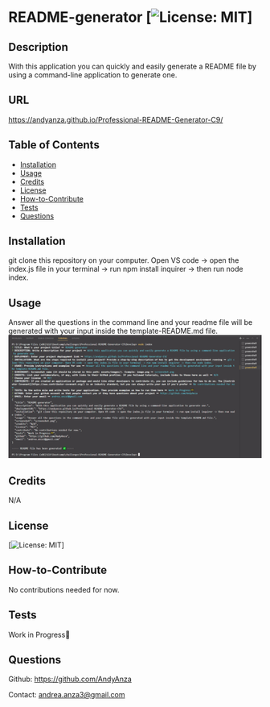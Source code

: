 
  # README-generator [![License: MIT](https://img.shields.io/badge/License-MIT-yellow.svg)]

  ## Description
  With this application you can quickly and easily generate a README file by using a command-line application to generate one.

  ## URL
  https://andyanza.github.io/Professional-README-Generator-C9/

  ## Table of Contents

  - [Installation](#installation)
  - [Usage](#usage)
  - [Credits](#credits)
  - [License](#license)
  - [How-to-Contribute](#how-to-contribute)
  - [Tests](#tests)
  - [Questions](#questions)

  ## Installation
  git clone this repository on your computer. Open VS code -> open the index.js file in your terminal -> run npm install inquirer -> then run node index.

  ## Usage
  Answer all the questions in the command line and your readme file will be generated with your input inside the template-README.md file.
  ![alt text](assets/images/screenshot.png)

  ## Credits
  N/A

  ## License
  [![License: MIT](https://img.shields.io/badge/License-MIT-yellow.svg)]

  ## How-to-Contribute
  No contributions needed for now.

  ## Tests
  Work in Progress🚧

  ## Questions
  Github: <https://github.com/AndyAnza> 
 
  Contact: <andrea.anza3@gmail.com>

